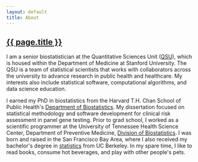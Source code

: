 ```yaml
---
layout: default
title: About
---
```


<h2><a href="{{ page.url }}" style="color:inherit">{{ page.title }}</a></h2>

I am a senior biostatistician at the Quantitative Sciences Unit ([QSU](https://med.stanford.edu/qsu.html)), which is housed within the Department of Medicine at Stanford University. The QSU is a team of statistical scientists that works with collaborators across the university to advance research in public health and healthcare. My interests also include statistical software, computational algorithms, and data science education. 

I earned my PhD in biostatistics from the Harvard T.H. Chan School of Public Health's [Department of Biostatistics](https://www.hsph.harvard.edu/biostatistics). My dissertation focused on statistical methodology and software development for clinical risk assessment in panel gene testing. Prior to grad school, I worked as a scientific programmer at the University of Tennessee Health Science Center, Department of Preventive Medicine, [Division of Biostatistics](https://www.uthsc.edu/preventive-medicine/biostatistics.php). I was born and raised in the San Francisco Bay Area, where I also received my bachelor's degree in [statistics](http://statistics.berkeley.edu) from UC Berkeley. In my spare time, I like to read books, consume hot beverages, and play with other people's pets. 